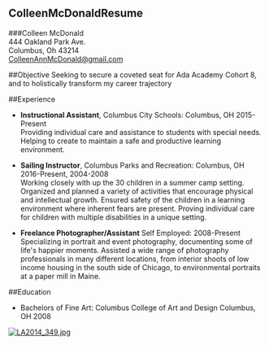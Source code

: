 ## ColleenMcDonaldResume
###Colleen McDonald  
444 Oakland Park Ave.  
Columbus, Oh 43214  
ColleenAnnMcDonald@gmail.com

##Objective
Seeking to secure a coveted seat for Ada Academy Cohort 8, and to holistically transform my career trajectory

##Experience  
* **Instructional Assistant**, Columbus City Schools: Columbus, OH 2015-Present  
Providing individual care and assistance to students with special needs. Helping to create to maintain a safe and productive learning environment.

* **Sailing Instructor**, Columbus Parks and Recreation: Columbus, OH 2016-Present, 2004-2008  
Working closely with up the 30 children in a summer camp setting. Organized and planned a variety of activities that encourage physical and intellectual growth. Ensured safety of the children in a learning environment where inherent fears are present. Proving individual care for children with multiple disabilities in a unique setting.

* **Freelance Photographer/Assistant** Self Employed: 2008-Present  
Specializing in portrait and event photography, documenting some of life's happier moments. Assisted a wide range of photography professionals in many different locations, from interior shoots of low income housing in the south side of Chicago, to environmental portraits at a paper mill in Maine.

##Education
* Bachelors of Fine Art: Columbus College of Art and Design Columbus, OH 2008

[![LA2014_349.jpg](https://s23.postimg.org/vz5szzoe3/LA2014_349.jpg)](https://postimg.org/image/qnqwfa2bb/)

